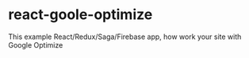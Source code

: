 # react-goole-optimize
This example React/Redux/Saga/Firebase app, how work your site with Google Optimize

